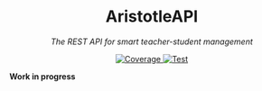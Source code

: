 <h1 align="center">AristotleAPI</h1>
<p align="center"><em align="center">The REST API for smart teacher-student management</em></p>

<p align="center">
  <a href="https://codecov.io/gh/xlurio/aristotle-api" > 
    <img src="https://codecov.io/gh/xlurio/aristotle-api/branch/main/graph/badge.svg?token=EG0NHH2P0W" alt="Coverage"/> 
  </a>
  <a href="https://github.com/xlurio/aristotle-api/actions/workflows/test.yml">
    <img src="https://github.com/xlurio/aristotle-api/actions/workflows/test.yml/badge.svg" alt="Test"/>
  </a>
</p>

**Work in progress**
